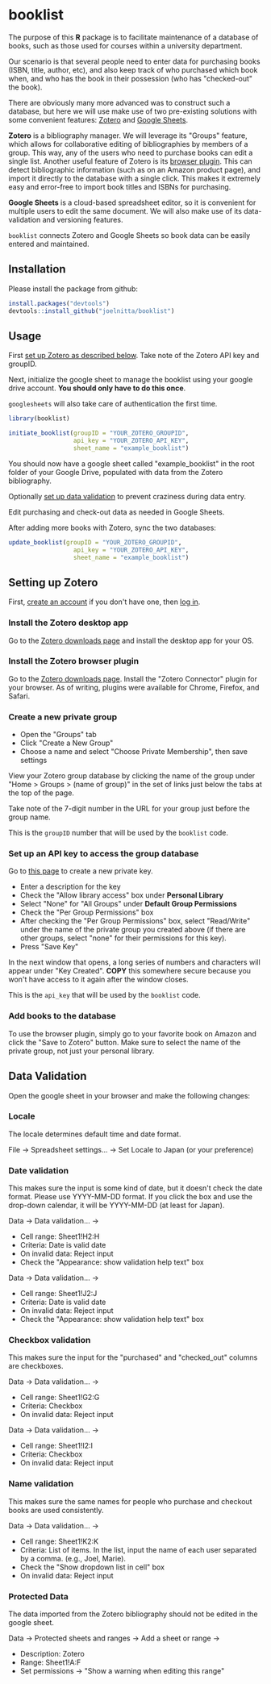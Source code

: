 
booklist
========

The purpose of this **R** package is to facilitate maintenance of a database of books, such as those used for courses within a university department.

Our scenario is that several people need to enter data for purchasing books (ISBN, title, author, etc), and also keep track of who purchased which book when, and who has the book in their possession (who has "checked-out" the book).

There are obviously many more advanced was to construct such a database, but here we will use make use of two pre-existing solutions with some convenient features: [Zotero](https://www.zotero.org/) and [Google Sheets](https://www.google.com/sheets/about/).

**Zotero** is a bibliography manager. We will leverage its "Groups" feature, which allows for collaborative editing of bibliographies by members of a group. This way, any of the users who need to purchase books can edit a single list. Another useful feature of Zotero is its [browser plugin](https://www.zotero.org/download/). This can detect bibliographic information (such as on an Amazon product page), and import it directly to the database with a single click. This makes it extremely easy and error-free to import book titles and ISBNs for purchasing.

**Google Sheets** is a cloud-based spreadsheet editor, so it is convenient for multiple users to edit the same document. We will also make use of its data-validation and versioning features.

`booklist` connects Zotero and Google Sheets so book data can be easily entered and maintained.

Installation
------------

Please install the package from github:

``` r
install.packages("devtools")
devtools::install_github("joelnitta/booklist")
```

Usage
-----

First [set up Zotero as described below](#setting-up-zotero). Take note of the Zotero API key and groupID.

Next, initialize the google sheet to manage the booklist using your google drive account. **You should only have to do this once**.

`googlesheets` will also take care of authentication the first time.

``` r
library(booklist)

initiate_booklist(groupID = "YOUR_ZOTERO_GROUPID",
                  api_key = "YOUR_ZOTERO_API_KEY",
                  sheet_name = "example_booklist")
```

You should now have a google sheet called "example\_booklist" in the root folder of your Google Drive, populated with data from the Zotero bibliography.

Optionally [set up data validation](#data-validation) to prevent craziness during data entry.

Edit purchasing and check-out data as needed in Google Sheets.

After adding more books with Zotero, sync the two databases:

``` r
update_booklist(groupID = "YOUR_ZOTERO_GROUPID",
                  api_key = "YOUR_ZOTERO_API_KEY",
                  sheet_name = "example_booklist")
```

Setting up Zotero
-----------------

First, [create an account](https://www.zotero.org/user/register) if you don't have one, then [log in](https://www.zotero.org/user/login/).

### Install the Zotero desktop app

Go to the [Zotero downloads page](https://www.zotero.org/download/) and install the desktop app for your OS.

### Install the Zotero browser plugin

Go to the [Zotero downloads page](https://www.zotero.org/download/). Install the "Zotero Connector" plugin for your browser. As of writing, plugins were available for Chrome, Firefox, and Safari.

### Create a new private group

-   Open the "Groups" tab
-   Click "Create a New Group"
-   Choose a name and select "Choose Private Membership", then save settings

View your Zotero group database by clicking the name of the group under "Home &gt; Groups &gt; (name of group)" in the set of links just below the tabs at the top of the page.

Take note of the 7-digit number in the URL for your group just before the group name.

This is the `groupID` number that will be used by the `booklist` code.

### Set up an API key to access the group database

Go to [this page](https://www.zotero.org/settings/keys/new) to create a new private key.

-   Enter a description for the key
-   Check the "Allow library access" box under **Personal Library**
-   Select "None" for "All Groups" under **Default Group Permissions**
-   Check the "Per Group Permissions" box
-   After checking the "Per Group Permissions" box, select "Read/Write" under the name of the private group you created above (if there are other groups, select "none" for their permissions for this key).
-   Press "Save Key"

In the next window that opens, a long series of numbers and characters will appear under "Key Created". **COPY** this somewhere secure because you won't have access to it again after the window closes.

This is the `api_key` that will be used by the `booklist` code.

### Add books to the database

To use the browser plugin, simply go to your favorite book on Amazon and click the "Save to Zotero" button. Make sure to select the name of the private group, not just your personal library.

Data Validation
---------------

Open the google sheet in your browser and make the following changes:

### Locale

The locale determines default time and date format.

File -&gt; Spreadsheet settings... -&gt; Set Locale to Japan (or your preference)

### Date validation

This makes sure the input is some kind of date, but it doesn't check the date format. Please use YYYY-MM-DD format. If you click the box and use the drop-down calendar, it will be YYYY-MM-DD (at least for Japan).

Data -&gt; Data validation... -&gt;

-   Cell range: Sheet1!H2:H
-   Criteria: Date is valid date
-   On invalid data: Reject input
-   Check the "Appearance: show validation help text" box

Data -&gt; Data validation... -&gt;

-   Cell range: Sheet1!J2:J
-   Criteria: Date is valid date
-   On invalid data: Reject input
-   Check the "Appearance: show validation help text" box

### Checkbox validation

This makes sure the input for the "purchased" and "checked\_out" columns are checkboxes.

Data -&gt; Data validation... -&gt;

-   Cell range: Sheet1!G2:G
-   Criteria: Checkbox
-   On invalid data: Reject input

Data -&gt; Data validation... -&gt;

-   Cell range: Sheet1!I2:I
-   Criteria: Checkbox
-   On invalid data: Reject input

### Name validation

This makes sure the same names for people who purchase and checkout books are used consistently.

Data -&gt; Data validation... -&gt;

-   Cell range: Sheet1!K2:K
-   Criteria: List of items. In the list, input the name of each user separated by a comma. (e.g., Joel, Marie).
-   Check the "Show dropdown list in cell" box
-   On invalid data: Reject input

### Protected Data

The data imported from the Zotero bibliography should not be edited in the google sheet.

Data -&gt; Protected sheets and ranges -&gt; Add a sheet or range -&gt;

-   Description: Zotero
-   Range: Sheet1!A:F
-   Set permissions -&gt; "Show a warning when editing this range"

